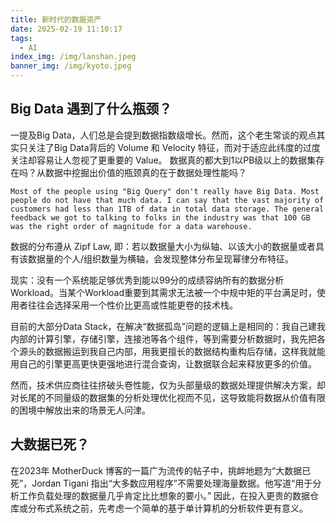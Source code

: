 ```yaml
---
title: 新时代的数据资产
date: 2025-02-19 11:10:17
tags:
  - AI
index_img: /img/lanshan.jpeg
banner_img: /img/kyoto.jpeg
---
```

## Big Data 遇到了什么瓶颈？
一提及Big Data，人们总是会提到数据指数级增长。然而，这个老生常谈的观点其实只关注了Big Data背后的 Volume 和 Velocity 特征，而对于适应此纬度的过度关注却容易让人忽视了更重要的 Value。
数据真的都大到1以PB级以上的数据集存在吗？从数据中挖掘出价值的瓶颈真的在于数据处理性能吗？
```
Most of the people using "Big Query" don't really have Big Data. Most people do not have that much data. I can say that the vast majority of customers had less than 1TB of data in total data storage. The general feedback we got to talking to folks in the industry was that 100 GB was the right order of magnitude for a data warehouse.
```
数据的分布遵从 Zipf Law, 即：若以数据量大小为纵轴、以该大小的数据量或者具有该数据量的个人/组织数量为横轴，会发现整体分布呈现幂律分布特征。

现实：没有一个系统能足够优秀到能以99分的成绩容纳所有的数据分析Workload。当某个Workload重要到其需求无法被一个中规中矩的平台满足时，使用者往往会选择采用一个性价比更高或性能更卷的技术栈。

目前的大部分Data Stack，在解决“数据孤岛”问题的逻辑上是相同的：我自己建我内部的计算引擎，存储引擎，连接池等各个组件，等到需要分析数据时，我先把各个源头的数据搬运到我自己内部，用我更擅长的数据结构重构后存储，这样我就能用自己的引擎更高更快更强地进行混合查询，让数据联合起来释放更多的价值。

然而，技术供应商往往挤破头卷性能，仅为头部量级的数据处理提供解决方案，却对长尾的不同量级的数据集的分析处理优化视而不见，这导致能将数据从价值有限的困境中解放出来的场景无人问津。

## 大数据已死？
在2023年 MotherDuck 博客的一篇广为流传的帖子中，挑衅地题为“大数据已死”，Jordan Tigani 指出“大多数应用程序”不需要处理海量数据。他写道“用于分析工作负载处理的数据量几乎肯定比比想象的要小。” 因此，在投入更贵的数据仓库或分布式系统之前，先考虑一个简单的基于单计算机的分析软件更有意义。